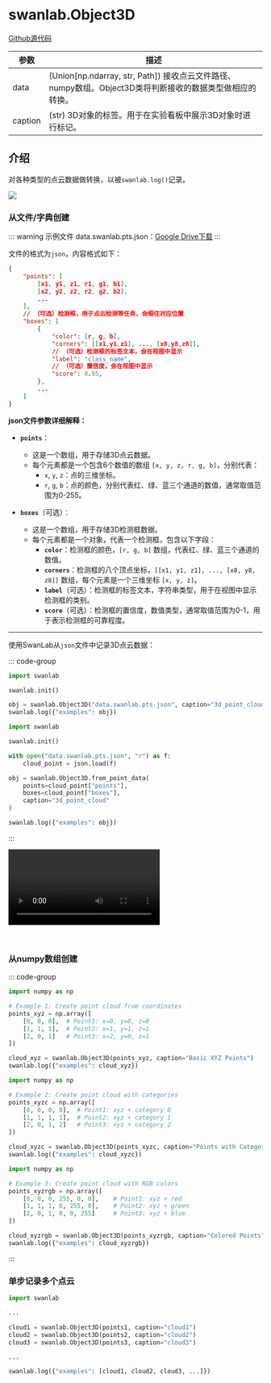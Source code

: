 # swanlab.Object3D

[Github源代码](https://github.com/SwanHubX/SwanLab/blob/main/swanlab/data/modules/object3d/object3d.py)

| 参数        | 描述   |
|-----------|---------------|
| data | (Union[np.ndarray, str, Path]) 接收点云文件路径、numpy数组。Object3D类将判断接收的数据类型做相应的转换。                                      |              |
| caption   | (str) 3D对象的标签。用于在实验看板中展示3D对象时进行标记。                                                                                                                 |


## 介绍

对各种类型的点云数据做转换，以被`swanlab.log()`记录。

![](./py-object3d/demo.png)

### 从文件/字典创建

::: warning 示例文件
data.swanlab.pts.json：[Google Drive下载](https://drive.google.com/file/d/1mFill-BXw3cirPHwIHndb1wNX4pWvSXb/view)
:::

文件的格式为`json`，内容格式如下：

```json
{
    "points": [
        [x1, y1, z1, r1, g1, b1],
        [x2, y2, z2, r2, g2, b2],
        ...
    ],
    // （可选）检测框，用于点云检测等任务，会框住对应位置
    "boxes": [
        {
            "color": [r, g, b],
            "corners": [[x1,y1,z1], ..., [x8,y8,z8]],
            // （可选）检测框的标签文本，会在视图中显示
            "label": "class_name",
            // （可选）置信度，会在视图中显示
            "score": 0.95,
        },
        ...
    ]
}
```

**json文件参数详细解释：**

* **`points`**：
    * 这是一个数组，用于存储3D点云数据。
    * 每个元素都是一个包含6个数值的数组 `[x, y, z, r, g, b]`，分别代表：
        * `x`, `y`, `z`：点的三维坐标。
        * `r`, `g`, `b`：点的颜色，分别代表红、绿、蓝三个通道的数值，通常取值范围为0-255。

* **`boxes`**（可选）：
    * 这是一个数组，用于存储3D检测框数据。
    * 每个元素都是一个对象，代表一个检测框，包含以下字段：
        * **`color`**：检测框的颜色，`[r, g, b]` 数组，代表红、绿、蓝三个通道的数值。
        * **`corners`**：检测框的八个顶点坐标，`[[x1, y1, z1], ..., [x8, y8, z8]]` 数组，每个元素是一个三维坐标 `[x, y, z]`。
        * **`label`**（可选）：检测框的标签文本，字符串类型，用于在视图中显示检测框的类别。
        * **`score`**（可选）：检测框的置信度，数值类型，通常取值范围为0-1，用于表示检测框的可靠程度。

---

使用SwanLab从`json`文件中记录3D点云数据：

::: code-group

```python [Object3D]
import swanlab

swanlab.init()

obj = swanlab.Object3D("data.swanlab.pts.json", caption="3d_point_cloud")
swanlab.log({"examples": obj})
```

```python [Object3D.from_point_data]
import swanlab

swanlab.init()

with open("data.swanlab.pts.json", "r") as f:
    cloud_point = json.load(f)

obj = swanlab.Object3D.from_point_data(
    points=cloud_point["points"],
    boxes=cloud_point["boxes"],
    caption="3d_point_cloud"
)

swanlab.log({"examples": obj})
```
:::


<video controls src="./py-object3d/video.mp4"></video>

<br>

### 从numpy数组创建

::: code-group

```python [从坐标创建]
import numpy as np

# Example 1: Create point cloud from coordinates
points_xyz = np.array([
    [0, 0, 0],  # Point1: x=0, y=0, z=0
    [1, 1, 1],  # Point2: x=1, y=1, z=1
    [2, 0, 1]   # Point3: x=2, y=0, z=1
])

cloud_xyz = swanlab.Object3D(points_xyz, caption="Basic XYZ Points")
swanlab.log({"examples": cloud_xyz})
```

```python [从坐标和类别创建]
import numpy as np

# Example 2: Create point cloud with categories
points_xyzc = np.array([
    [0, 0, 0, 0],  # Point1: xyz + category 0
    [1, 1, 1, 1],  # Point2: xyz + category 1
    [2, 0, 1, 2]   # Point3: xyz + category 2
])

cloud_xyzc = swanlab.Object3D(points_xyzc, caption="Points with Categories")
swanlab.log({"examples": cloud_xyzc})
```

```python [从坐标和RGB创建]
import numpy as np

# Example 3: Create point cloud with RGB colors
points_xyzrgb = np.array([
    [0, 0, 0, 255, 0, 0],    # Point1: xyz + red
    [1, 1, 1, 0, 255, 0],    # Point2: xyz + green
    [2, 0, 1, 0, 0, 255]     # Point3: xyz + blue
])

cloud_xyzrgb = swanlab.Object3D(points_xyzrgb, caption="Colored Points")
swanlab.log({"examples": cloud_xyzrgb})
```
:::

### 单步记录多个点云

```python
import swanlab

...

cloud1 = swanlab.Object3D(points1, caption="cloud1")
cloud2 = swanlab.Object3D(points2, caption="cloud2")
cloud3 = swanlab.Object3D(points3, caption="cloud3")

...

swanlab.log({"examples": [cloud1, cloud2, cloud3, ...]})
```